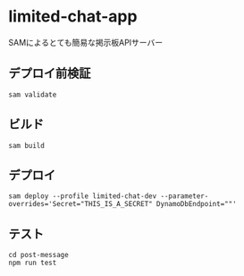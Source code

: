 # limited-chat-app

SAMによるとても簡易な掲示板APIサーバー

## デプロイ前検証

```
sam validate
```

## ビルド

```
sam build
```

## デプロイ

```
sam deploy --profile limited-chat-dev --parameter-overrides='Secret="THIS_IS_A_SECRET" DynamoDbEndpoint=""'
```

## テスト

```
cd post-message
npm run test
```
